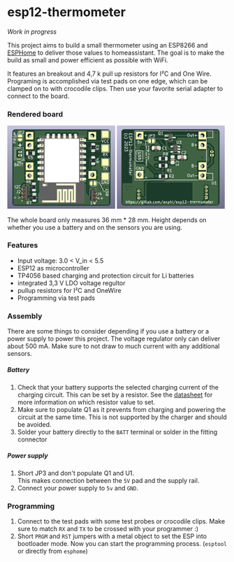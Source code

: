 # esp12-thermometer

*Work in progress*

This project aims to build a small thermometer using an ESP8266
and [ESPHome](https://esphome.io/) to deliver those values to 
homeassistant. The goal is to make the build as small and power efficient
as possible with WiFi.

It features an breakout and 4,7 k pull up resistors for I²C and One Wire.
Programing is accomplished via test pads on one edge, which can 
be clamped on to with crocodile clips.
Then use your favorite serial adapter to connect to the board. 

### Rendered board
<p float="left">
  <img src="res/render_front.png" width="49%">
  <img src="res/render_back.png" width="49%">
</p>

The whole board only measures 36 mm  * 28 mm.
Height depends on whether you use a battery and on the sensors you are using.

### Features
* Input voltage: 3.0 < V_in < 5.5
* ESP12 as microcontroller
* TP4056 based charging and protection circuit for Li batteries
* integrated 3,3 V LDO voltage regultor
* pullup resistors for I²C and OneWire
* Programming via test pads

### Assembly
There are some things to consider depending if you use a battery or
a power supply to power this project.
The voltage regulator only can deliver about 500 mA.
Make sure to not draw to much current with any additional sensors.

##### Battery
1. Check that your battery supports the selected charging current of the
   charging circuit. This can be set by a resistor. See the [datasheet](https://dlnmh9ip6v2uc.cloudfront.net/datasheets/Prototyping/TP4056.pdf) for more 
   information on which resistor value to set.
2. Make sure to populate Q1 as it prevents from charging and powering the 
   circuit at the same time. This is not supported by the charger and should be
   avoided.
3. Solder your battery directly to the `BATT` terminal or solder in the
   fitting connector

##### Power supply
1. Short JP3 and don't populate Q1 and U1.  
   This makes connection between the
   `5V` pad and the supply rail.
2. Connect your power supply to `5v` and `GND`.

### Programming
1. Connect to the test pads with some test probes or crocodile clips.
   Make sure to match `RX` and `TX` to be crossed with your programmer :) 
2. Short `PRGM` and `RST` jumpers with a metal object to set the ESP into
   bootloader mode. Now you can start the programming process. 
   (`esptool` or directly from `esphome`)
